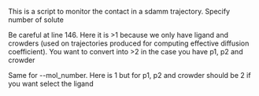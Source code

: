This is a script to monitor the contact in a sdamm trajectory. Specify number of solute

Be careful at line 146. Here it is >1 because we only have ligand and crowders (used on trajectories produced for computing effective diffusion coefficient). You want to convert into >2 in the case you have p1, p2 and crowder

Same for --mol_number. Here is 1 but for p1, p2 and crowder should be 2 if you want select the ligand
